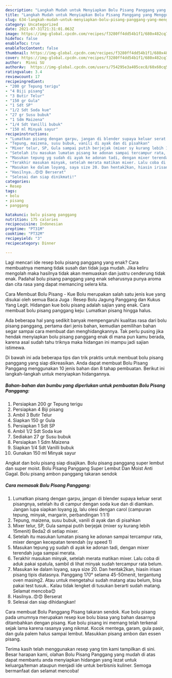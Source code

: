 ```yaml
---
description: "Langkah Mudah untuk Menyiapkan Bolu Pisang Panggang yang Menggugah Selera"
title: "Langkah Mudah untuk Menyiapkan Bolu Pisang Panggang yang Menggugah Selera"
slug: 634-langkah-mudah-untuk-menyiapkan-bolu-pisang-panggang-yang-menggugah-selera
category: Uncategorized
date: 2021-07-31T21:31:01.063Z
image: https://img-global.cpcdn.com/recipes/f3280ff4dd54b1f1/680x482cq70/bolu-pisang-panggang-foto-resep-utama.jpg
hideToc: false
enableToc: true
enableTocContent: false
thumbnail: https://img-global.cpcdn.com/recipes/f3280ff4dd54b1f1/680x482cq70/bolu-pisang-panggang-foto-resep-utama.jpg
cover: https://img-global.cpcdn.com/recipes/f3280ff4dd54b1f1/680x482cq70/bolu-pisang-panggang-foto-resep-utama.jpg
author:  Minni SU
authorAv:  https://img-global.cpcdn.com/users/754295e3a405cec8/60x60cq50/avatar.jpg
ratingvalue: 3.4
reviewcount: 17
recipeingredient:
- "200 gr Tepung terigu"
- "4 Biji pisang"
- "3 Butir Telur"
- "150 gr Gula"
- "1 Sdt SP"
- "1/2 Sdt Soda kue"
- "27 gr Susu bubuk"
- "1 Sdm Maizena"
- "1/4 Sdt Vanilli bubuk"
- "150 ml Minyak sayur"
recipeinstructions:
- "Lumatkan pisang dengan garpu, jangan di blender supaya keluar serat pisangnya, setelah itu di campur dengan soda kue dan di diamkan.  Jangan lupa siapkan loyang jg, lalu olesi dengan carol (campuran tepung, minyak, margarin, perbandingan 1:1:1)"
- "Tepung, maizena, susu bubuk, vanili di ayak dan di pisahkan"
- "Mixer telur, SP, Gula sampai putih berjejak (mixer sy kurang lebih 15menit) Beda2 di setiap mixer."
- "Setelah itu masukan lumatan pisang ke adonan sampai tercampur rata, mixer dengan kecepatan terendah (sy speed 1)"
- "Masukan tepung yg sudah di ayak ke adonan tadi, dengan mixer terendah juga sampai merata."
- "Terakhir masukan minyak, setelah merata matikan mixer. Lalu coba di aduk pakai spatula, sambil di lihat minyak sudah tercampur rata belum."
- "Masukan ke dalam loyang, saya size 20. Dan hentak2kan, hiasin irisan pisang tipis diatasnya. Panggang 170° selama 45-50menit, tergantung oven masing2. Atau untuk mengetahui sudah matang atau belum, bisa pakai test tusuk.. Kalau tidak lengket di tusukan berarti sudah matang.  Selamat mencoba😊"
- "Hasilnya..😍😍 Berserat"
- "Selesai dan siap dinikmati!"
categories:
- Resep
tags:
- bolu
- pisang
- panggang

katakunci: bolu pisang panggang 
nutrition: 175 calories
recipecuisine: Indonesian
preptime: "PT31M"
cooktime: "PT32M"
recipeyield: "3"
recipecategory: Dinner

---
```



Lagi mencari ide resep bolu pisang panggang yang enak? Cara membuatnya memang tidak susah dan tidak juga mudah. Jika keliru mengolah maka hasilnya tidak akan memuaskan dan justru cenderung tidak enak. Padahal bolu pisang panggang yang enak seharusnya punya aroma dan cita rasa yang dapat memancing selera kita.


Cara Membuat Bolu Pisang - Kue Bolu merupakan salah satu jenis kue yang disukai oleh semua Baca Juga : Resep Bolu Jagung Panggang dan Kukus Yang Legit. Hidangan kue bolu pisang adalah sajian yang enak. Cara membuat bolu pisang panggang keju: Lumatkan pisang hingga halus.

Ada beberapa hal yang sedikit banyak mempengaruhi kualitas rasa dari bolu pisang panggang, pertama dari jenis bahan, kemudian pemilihan bahan segar sampai cara membuat dan menghidangkannya. Tak perlu pusing jika hendak menyiapkan bolu pisang panggang enak di mana pun kamu berada, karena asal sudah tahu triknya maka hidangan ini mampu jadi sajian istimewa.


Di bawah ini ada beberapa tips dan trik praktis untuk membuat bolu pisang panggang yang siap dikreasikan. Anda dapat membuat Bolu Pisang Panggang menggunakan 10 jenis bahan dan 8 tahap pembuatan. Berikut ini langkah-langkah untuk menyiapkan hidangannya.

<!--inarticleads1-->

##### Bahan-bahan dan bumbu yang diperlukan untuk pembuatan Bolu Pisang Panggang:

1. Persiapkan 200 gr Tepung terigu
1. Persiapkan 4 Biji pisang
1. Ambil 3 Butir Telur
1. Siapkan 150 gr Gula
1. Persiapkan 1 Sdt SP
1. Ambil 1/2 Sdt Soda kue
1. Sediakan 27 gr Susu bubuk
1. Persiapkan 1 Sdm Maizena
1. Siapkan 1/4 Sdt Vanilli bubuk
1. Gunakan 150 ml Minyak sayur


Angkat dan bolu pisang siap disajikan. Bolu pisang panggang super lembut dan super moist. Bolu Pisang Panggang Super Lembut Dan Moist Anti Gagal. Bolu pisang ambon panggang takaran sendok 

<!--inarticleads2-->

##### Cara memasak Bolu Pisang Panggang:

1. Lumatkan pisang dengan garpu, jangan di blender supaya keluar serat pisangnya, setelah itu di campur dengan soda kue dan di diamkan.  Jangan lupa siapkan loyang jg, lalu olesi dengan carol (campuran tepung, minyak, margarin, perbandingan 1:1:1)
1. Tepung, maizena, susu bubuk, vanili di ayak dan di pisahkan
1. Mixer telur, SP, Gula sampai putih berjejak (mixer sy kurang lebih 15menit) Beda2 di setiap mixer.
1. Setelah itu masukan lumatan pisang ke adonan sampai tercampur rata, mixer dengan kecepatan terendah (sy speed 1)
1. Masukan tepung yg sudah di ayak ke adonan tadi, dengan mixer terendah juga sampai merata.
1. Terakhir masukan minyak, setelah merata matikan mixer. Lalu coba di aduk pakai spatula, sambil di lihat minyak sudah tercampur rata belum.
1. Masukan ke dalam loyang, saya size 20. Dan hentak2kan, hiasin irisan pisang tipis diatasnya. Panggang 170° selama 45-50menit, tergantung oven masing2. Atau untuk mengetahui sudah matang atau belum, bisa pakai test tusuk.. Kalau tidak lengket di tusukan berarti sudah matang.  Selamat mencoba😊
1. Hasilnya..😍😍 Berserat
1. Selesai dan siap dihidangkan!

Cara membuat Bolu Panggang Pisang takaran sendok. Kue bolu pisang pada umumnya merupakan resep kue bolu biasa yang bahan dasarnya ditambahkan dengan pisang. Kue bolu pisang ini memang telah terkenal sejak lama karena rasanya yang nikmat. Kocok mentega, garam, gula pasir, dan gula palem halus sampai lembut. Masukkan pisang ambon dan essen pisang. 

Terima kasih telah menggunakan resep yang tim kami tampilkan di sini. Besar harapan kami, olahan Bolu Pisang Panggang yang mudah di atas dapat membantu anda menyiapkan hidangan yang lezat untuk keluarga/teman ataupun menjadi ide untuk berbisnis kuliner. Semoga bermanfaat dan selamat mencoba!

